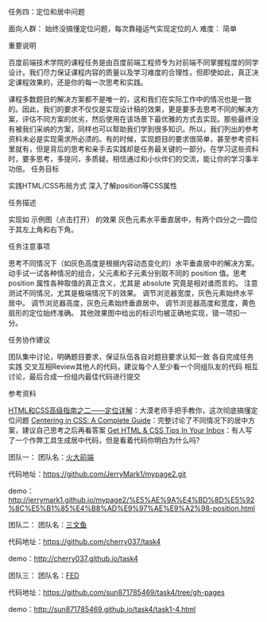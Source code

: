 任务四：定位和居中问题

面向人群：
   始终没搞懂定位问题，每次靠碰运气实现定位的人
难度：
   简单

重要说明

百度前端技术学院的课程任务是由百度前端工程师专为对前端不同掌握程度的同学设计。我们尽力保证课程内容的质量以及学习难度的合理性，但即使如此，真正决定课程效果的，还是你的每一次思考和实践。

课程多数题目的解决方案都不是唯一的，这和我们在实际工作中的情况也是一致的。因此，我们的要求不仅仅是实现设计稿的效果，更是要多去思考不同的解决方案，评估不同方案的优劣，然后使用在该场景下最优雅的方式去实现。那些最终没有被我们采纳的方案，同样也可以帮助我们学到很多知识。所以，我们列出的参考资料未必是实现需求所必须的。有的时候，实现题目的要求很简单，甚至参考资料里就有，但是背后的思考和亲手去实践却是任务最关键的一部分。在学习这些资料时，要多思考，多提问，多质疑。相信通过和小伙伴们的交流，能让你的学习事半功倍。
任务目标

   实践HTML/CSS布局方式
   深入了解position等CSS属性

任务描述

   实现如 示例图（点击打开） 的效果
   灰色元素水平垂直居中，有两个四分之一圆位于其左上角和右下角。

任务注意事项

   思考不同情况下（如灰色高度是根据内容动态变化的）水平垂直居中的解决方案。
   动手试一试各种情况的组合，父元素和子元素分别取不同的 position 值。思考 position 属性各种取值的真正含义，尤其是 absolute 究竟是相对谁而言的。
   注意测试不同情况，尤其是极端情况下的效果。
   调节浏览器宽度，灰色元素始终水平居中。
   调节浏览器高度，灰色元素始终垂直居中。
   调节浏览器高度和宽度，黄色扇形的定位始终准确。
   其他效果图中给出的标识均被正确地实现，错一项扣一分。

任务协作建议

   团队集中讨论，明确题目要求，保证队伍各自对题目要求认知一致
   各自完成任务实践
   交叉互相Review其他人的代码，建议每个人至少看一个同组队友的代码
   相互讨论，最后合成一份组内最佳代码进行提交

参考资料

   [HTML和CSS高级指南之二——定位详解](http://www.w3cplus.com/css/advanced-html-css-lesson2-detailed-css-positioning.html)：大漠老师手把手教你，这次彻底搞懂定位问题
   [Centering in CSS: A Complete Guide](https://css-tricks.com/centering-css-complete-guide/)：完整讨论了不同情况下的居中方案，建议自己思考之后再看答案
   [Get HTML & CSS Tips In Your Inbox](http://howtocenterincss.com/)：有人写了一个作弊工具生成居中代码，但是看着代码你明白为什么吗?

团队一：
   团队名：[火大前端](http://ife.baidu.com/group/profile?groupId=1505)

   代码地址：https://github.com/JerryMark1/mypage2.git

   demo：http://jerrymark1.github.io/mypage2/%E5%AE%9A%E4%BD%8D%E5%92%8C%E5%B1%85%E4%B8%AD%E9%97%AE%E9%A2%98-position.html

团队二：
   团队名：[三文鱼](http://ife.baidu.com/group/profile?groupId=983)

   代码地址：https://github.com/cherry037/task4

   demo：http://cherry037.github.io/task4

团队三：
   团队名：[FED](http://ife.baidu.com/group/profile?groupId=488)

   代码地址：https://github.com/sun871785469/task4/tree/gh-pages

   demo：http://sun871785469.github.io/task4/task1-4.html


